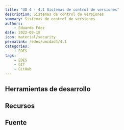 ```yaml
---
title: "UD 4 - 4.1 Sistemas de control de versiones"
description: Sistemas de control de versiones
summary: Sistemas de control de versiones
authors:
    - Eduardo Fdez
date: 2022-09-18
icon: material/security
permalink: /edes/unidad4/4.1
categories:
    - EDES
tags:
    - EDES
    - GIT
    - GitHub
---
```

## Herramientas de desarrollo


## Recursos


## Fuente


